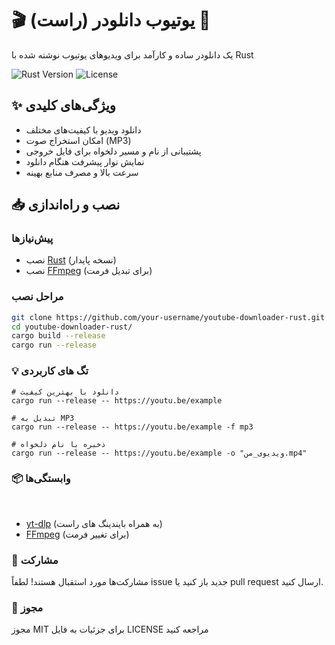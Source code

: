 # 🎬 یوتیوب دانلودر (راست) 🦀

یک دانلودر ساده و کارآمد برای ویدیوهای یوتیوب نوشته شده با Rust

![Rust Version](https://img.shields.io/badge/Rust-1.70+-orange?logo=rust)
![License](https://img.shields.io/badge/License-MIT-blue)

## ✨ ویژگی‌های کلیدی
- دانلود ویدیو با کیفیت‌های مختلف
- امکان استخراج صوت (MP3)
- پشتیبانی از نام و مسیر دلخواه برای فایل خروجی
- نمایش نوار پیشرفت هنگام دانلود
- سرعت بالا و مصرف منابع بهینه

## 📥 نصب و راه‌اندازی

### پیش‌نیازها
- نصب [Rust](https://www.rust-lang.org/tools/install) (نسخه پایدار)
- نصب [FFmpeg](https://ffmpeg.org/) (برای تبدیل فرمت)

### مراحل نصب
```bash
git clone https://github.com/your-username/youtube-downloader-rust.git
cd youtube-downloader-rust/
cargo build --release
cargo run --release
```
### 💡 تگ های کاربردی

```
# دانلود با بهترین کیفیت
cargo run --release -- https://youtu.be/example

# تبدیل به MP3
cargo run --release -- https://youtu.be/example -f mp3

# ذخیره با نام دلخواه
cargo run --release -- https://youtu.be/example -o "ویدیوی_من.mp4"
```
### 📦 وابستگی‌ها
‍‍‍
- [yt-dlp](https://github.com/yt-dlp/yt-dlp) (به همراه بایندینگ های راست)
- [FFmpeg](https://ffmpeg.org/) (برای تغییر فرمت)

### 🤝 مشارکت

مشارکت‌ها
مورد استقبال هستند! لطفاً issue جدید باز کنید یا pull request ارسال کنید.
### 📜 مجوز
مجوز MIT برای جزئیات به فایل LICENSE مراجعه کنید
